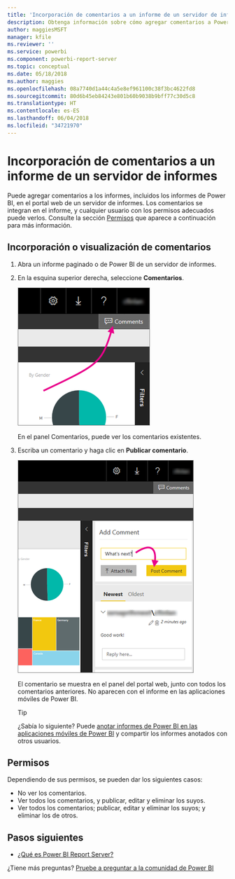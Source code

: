 ```yaml
---
title: 'Incorporación de comentarios a un informe de un servidor de informes: Power BI Report Server'
description: Obtenga información sobre cómo agregar comentarios a Power BI o a un informe paginado en un servidor de informes de Power BI o en un servidor de informes de SQL Server Reporting Services.
author: maggiesMSFT
manager: kfile
ms.reviewer: ''
ms.service: powerbi
ms.component: powerbi-report-server
ms.topic: conceptual
ms.date: 05/18/2018
ms.author: maggies
ms.openlocfilehash: 08a7740d1a44c4a5e8ef961100c38f3bc4622fd8
ms.sourcegitcommit: 80d6b45eb84243e801b60b9038b9bff77c30d5c8
ms.translationtype: HT
ms.contentlocale: es-ES
ms.lasthandoff: 06/04/2018
ms.locfileid: "34721970"
---
```

# <a name="add-comments-to-a-report-in-a-report-server"></a>Incorporación de comentarios a un informe de un servidor de informes
Puede agregar comentarios a los informes, incluidos los informes de Power BI, en el portal web de un servidor de informes. Los comentarios se integran en el informe, y cualquier usuario con los permisos adecuados puede verlos. Consulte la sección [Permisos](#permissions) que aparece a continuación para más información.

## <a name="add-or-view-comments"></a>Incorporación o visualización de comentarios
1. Abra un informe paginado o de Power BI de un servidor de informes.
2. En la esquina superior derecha, seleccione **Comentarios**.
   
    ![Seleccionar comentarios](media/add-comments/report-server-web-portal-comments-button.png)
   
    En el panel Comentarios, puede ver los comentarios existentes.
3. Escriba un comentario y haga clic en **Publicar comentario**.
   
    ![Publicar comentario](media/add-comments/report-server-web-portal-comments-pane.png)
   
    El comentario se muestra en el panel del portal web, junto con todos los comentarios anteriores. No aparecen con el informe en las aplicaciones móviles de Power BI.
   
   > [!TIP]
   > ¿Sabía lo siguiente? Puede [anotar informes de Power BI en las aplicaciones móviles de Power BI](../mobile-annotate-and-share-a-tile-from-the-mobile-apps.md) y compartir los informes anotados con otros usuarios.
   > 
   > 

## <a name="permissions"></a>Permisos
Dependiendo de sus permisos, se pueden dar los siguientes casos:

* No ver los comentarios.
* Ver todos los comentarios, y publicar, editar y eliminar los suyos.
* Ver todos los comentarios; publicar, editar y eliminar los suyos; y eliminar los de otros.

## <a name="next-steps"></a>Pasos siguientes
* [¿Qué es Power BI Report Server?](get-started.md)  

¿Tiene más preguntas? [Pruebe a preguntar a la comunidad de Power BI](https://community.powerbi.com/)

